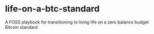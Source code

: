 # life-on-a-btc-standard
A FOSS playbook for transitioning to living life on a zero balance budget Bitcoin standard
